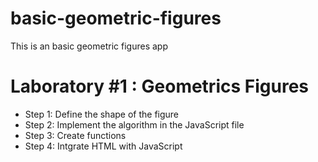 # basic-geometric-figures
This is an basic geometric figures app


# Laboratory #1 : Geometrics Figures

- Step 1: Define the shape of the figure
- Step 2: Implement the algorithm in the JavaScript file
- Step 3: Create functions
- Step 4: Intgrate HTML with JavaScript